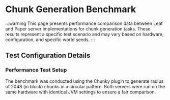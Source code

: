 # Chunk Generation Benchmark

:::warning
This page presents performance comparison data between Leaf and Paper server implementations for chunk generation tasks. These results represent a specific test scenario and may vary based on hardware, configuration, and specific world seeds.
:::

<chunk-generation-graph />

## Test Configuration Details

### Performance Test Setup

The benchmark was conducted using the Chunky plugin to generate radius of 2048 (in block) chunks in a circular pattern. Both servers were run on the same hardware with identical JVM settings to ensure a fair comparison.
